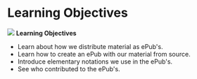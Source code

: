 # Learning Objectives

![](images/learning.png) **Learning Objectives**

* Learn about how we distribute material as ePub's.
* Learn how to create an ePub with our material from source.
* Introduce elementary notations we use in the ePub's.
* See who contributed to the ePub's.
